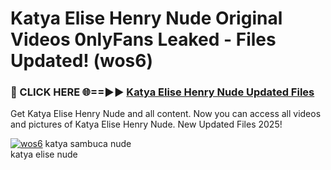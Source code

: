 # Katya Elise Henry Nude Original Videos 0nlyFans Leaked - Files Updated! (wos6)

<h3>🔴 CLICK HERE 🌐==►► <a href="https://tinyurl.com/yc6ubb5a" rel="nofollow">Katya Elise Henry Nude Updated Files</a></h3>

Get Katya Elise Henry Nude and all content. Now you can access all videos and pictures of Katya Elise Henry Nude. New Updated Files 2025!

[![wos6](https://i.imgur.com/7eu0CRL.gif)](https://tinyurl.com/yc6ubb5a)
katya sambuca nude<br>
katya elise nude